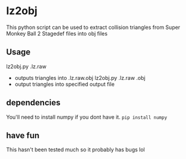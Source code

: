 # lz2obj
This python script can be used to extract collision triangles from Super Monkey Ball 2 Stagedef files into obj files

## Usage
lz2obj.py <filename>.lz.raw
- outputs triangles into <filename>.lz.raw.obj
lz2obj.py <filename>.lz.raw <outputname>.obj
- output triangles into specified output file

## dependencies
You'll need to install numpy if you dont have it.
`pip install numpy`

## have fun
This hasn't been tested much so it probably has bugs lol
